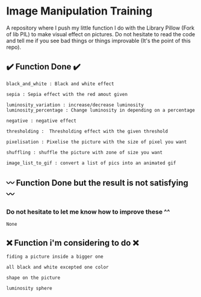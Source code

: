 ﻿# Image Manipulation Training

A repository where I push my little function I do with the Library Pillow (Fork of lib PIL) to make visual effect on pictures. Do not hesitate to read the code and tell me if you see bad things or things improvable (It's the point of this repo).

## ✔️ Function Done ✔️

    black_and_white : Black and white effect
   
    sepia : Sepia effect with the red amout given
 
    luminosity_variation : increase/decrease luminosity
    luminosity_percentage : Change luminosity in depending on a percentage
  
    negative : negative effect

    thresholding :  Thresholding effect with the given threshold

    pixelisation : Pixelise the picture with the size of pixel you want

    shuffling : shuffle the picture with zone of size you want
    
    image_list_to_gif : convert a list of pics into an animated gif

## 〰️ Function Done but the result is not satisfying 〰️

### Do not hesitate to let me know how to improve these ^^

    None

## ❌ Function i'm considering to do ❌

    fiding a picture inside a bigger one
 
    all black and white excepted one color
   
    shape on the picture
 
    luminosity sphere
  
